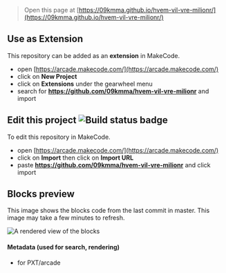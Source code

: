  


> Open this page at [https://09kmma.github.io/hvem-vil-vre-milionr/](https://09kmma.github.io/hvem-vil-vre-milionr/)

## Use as Extension

This repository can be added as an **extension** in MakeCode.

* open [https://arcade.makecode.com/](https://arcade.makecode.com/)
* click on **New Project**
* click on **Extensions** under the gearwheel menu
* search for **https://github.com/09kmma/hvem-vil-vre-milionr** and import

## Edit this project ![Build status badge](https://github.com/09kmma/hvem-vil-vre-milionr/workflows/MakeCode/badge.svg)

To edit this repository in MakeCode.

* open [https://arcade.makecode.com/](https://arcade.makecode.com/)
* click on **Import** then click on **Import URL**
* paste **https://github.com/09kmma/hvem-vil-vre-milionr** and click import

## Blocks preview

This image shows the blocks code from the last commit in master.
This image may take a few minutes to refresh.

![A rendered view of the blocks](https://github.com/09kmma/hvem-vil-vre-milionr/raw/master/.github/makecode/blocks.png)

#### Metadata (used for search, rendering)

* for PXT/arcade
<script src="https://makecode.com/gh-pages-embed.js"></script><script>makeCodeRender("{{ site.makecode.home_url }}", "{{ site.github.owner_name }}/{{ site.github.repository_name }}");</script>

